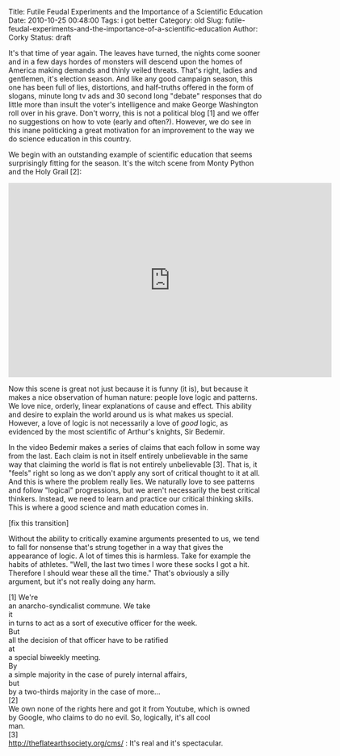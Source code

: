 Title: Futile Feudal Experiments and the Importance of a Scientific Education
Date: 2010-10-25 00:48:00
Tags: i got better
Category: old
Slug: futile-feudal-experiments-and-the-importance-of-a-scientific-education
Author: Corky
Status: draft

It's that time of year again.  The leaves have turned, the nights come sooner and in a few days hordes of monsters will descend upon the homes of America making demands and thinly veiled threats.  That's right, ladies and gentlemen, it's election season.  And like any good campaign season, this one has been full of lies, distortions, and half-truths offered in the form of slogans, minute long tv ads and 30 second long "debate" responses that do little more than insult the voter's intelligence and make George Washington roll over in his grave.  Don't worry, this is not a political blog [1] and we offer no suggestions on how to vote (early and often?).  However, we do see in this inane politicking a great motivation for an improvement to the way we do science education in this country.

We begin with an outstanding example of scientific education that seems surprisingly fitting for the season.  It's the witch scene from Monty Python and the Holy Grail [2]:

<object height="385" width="640"><param name="movie" value="http://www.youtube.com/v/zrzMhU_4m-g?fs=1&amp;hl=en_US"></param><param name="allowFullScreen" value="true"></param><param name="allowscriptaccess" value="always"></param><embed src="http://www.youtube.com/v/zrzMhU_4m-g?fs=1&amp;hl=en_US" type="application/x-shockwave-flash" allowscriptaccess="always" allowfullscreen="true" width="640" height="385"></embed></object>

Now this scene is great not just because it is funny (it is), but because it makes a nice observation of human nature: people love logic and patterns.  We love nice, orderly, linear explanations of cause and effect.  This ability and desire to explain the world around us is what makes us special.  However, a love of logic is not necessarily a love of <i>good</i> logic, as evidenced by the most scientific of Arthur's knights, Sir Bedemir.

In the video Bedemir makes a series of claims that each follow in some way from the last.  Each claim is not in itself entirely unbelievable in the same way that claiming the world is flat is not entirely unbelievable [3].  That is, it "feels" right so long as we don't apply any sort of critical thought to it at all.  And this is where the problem really lies.  We naturally love to see patterns and follow "logical" progressions, but we aren't necessarily the best critical thinkers. Instead, we need to learn and practice our critical thinking skills.  This is where a good science and math education comes in.

[fix this transition]

Without the ability to critically examine arguments presented to us, we tend to fall for nonsense that's strung together in a way that gives the appearance of logic.  A lot of times this is harmless.  Take for example the habits of athletes.  "Well, the last two times I wore these socks I got a hit.  Therefore I should wear these all the time."  That's obviously a silly argument, but it's not really doing any harm.

       

<span class="Apple-style-span" style="font-family: inherit;">[1]  </span><span class="Apple-style-span" style="font-family: inherit; white-space: pre;">We're an anarcho-syndicalist commune.  We take i</span><span class="Apple-style-span" style="font-family: inherit; white-space: pre;">t in turns to act as a sort of executive officer for the week. </span><span class="Apple-style-span" style="font-family: inherit; white-space: pre;">But all the decision of that officer have to be ratified </span><span class="Apple-style-span" style="font-family: inherit; white-space: pre;">at a special biweekly meeting. </span><span class="Apple-style-span" style="white-space: pre;"><span class="Apple-style-span" style="font-family: inherit;">By a simple majority in the case of purely internal affairs, b</span></span><span class="Apple-style-span" style="white-space: pre;"><span class="Apple-style-span" style="font-family: inherit;">ut by a two-thirds majority in the case of more...</span></span>
<span class="Apple-style-span" style="white-space: pre;"><span class="Apple-style-span" style="font-family: inherit;"> </span></span>
<span class="Apple-style-span" style="white-space: pre;"><span class="Apple-style-span" style="font-family: inherit;">[2]  We own none of the rights here and got it from Youtube, which is owned by Google, who claims to do no evil.  So, logically, it's all cool man.</span></span>
<span class="Apple-style-span" style="white-space: pre;"><span class="Apple-style-span" style="font-family: inherit;">
</span></span>
<span class="Apple-style-span" style="white-space: pre;"><span class="Apple-style-span" style="font-family: inherit;">[3]  </span></span><a href="http://theflatearthsociety.org/cms/">http://theflatearthsociety.org/cms/</a> :  It's real and it's spectacular.
